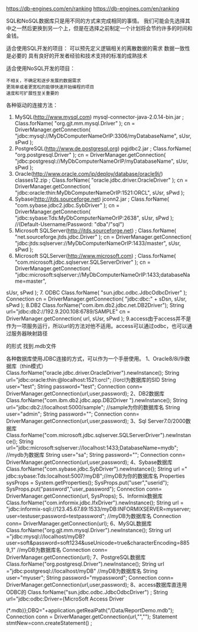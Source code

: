 
https://db-engines.com/en/ranking
https://db-engines.com/en/ranking

SQL和NoSQL数据库只是用不同的方式来完成相同的事情。
我们可能会先选择其中之一然后更换到另一个上，但是在选择之前制定一个计划将会节约许多的时间和金钱。

适合使用SQL开发的项目：
    可以预先定义逻辑相关的离散数据的需求
    数据一致性是必要的
    具有良好的开发者经验和技术支持的标准的成熟技术

适合使用NoSQL开发的项目：

    不相关，不确定和逐步发展的数据需求
    更简单或者更宽松的能够快速开始编程的项目
    速度和可扩展性至关重要的
    
 		 
			 
各种驱动的连接方法：
1. MySQL(http://www.mysql.com) mysql-connector-java-2.0.14-bin.jar ;
  Class.forName( "org.gjt.mm.mysql.Driver" );
  cn = DriverManager.getConnection( "jdbc:mysql://MyDbComputerNameOrIP:3306/myDatabaseName", sUsr, sPwd ); 
2. PostgreSQL(http://www.de.postgresql.org) pgjdbc2.jar ;
  Class.forName( "org.postgresql.Driver" ); 
  cn = DriverManager.getConnection( "jdbc:postgresql://MyDbComputerNameOrIP/myDatabaseName", sUsr, sPwd ); 
3. Oracle(http://www.oracle.com/ip/deploy/database/oracle9i/) classes12.zip ;
  Class.forName( "oracle.jdbc.driver.OracleDriver" ); 
  cn = DriverManager.getConnection( "jdbc:oracle:thin:MyDbComputerNameOrIP:1521:ORCL", sUsr, sPwd ); 
4. Sybase(http://jtds.sourceforge.net) jconn2.jar ;
  Class.forName( "com.sybase.jdbc2.jdbc.SybDriver" ); 
  cn = DriverManager.getConnection( "jdbc:sybase:Tds:MyDbComputerNameOrIP:2638", sUsr, sPwd ); 
  //(Default-Username/Password: "dba"/"sql") 
5. Microsoft SQLServer(http://jtds.sourceforge.net) ;
  Class.forName( "net.sourceforge.jtds.jdbc.Driver" ); 
  cn = DriverManager.getConnection( "jdbc:jtds:sqlserver://MyDbComputerNameOrIP:1433/master", sUsr, sPwd ); 
6. Microsoft SQLServer(http://www.microsoft.com) ;
  Class.forName( "com.microsoft.jdbc.sqlserver.SQLServerDriver" ); 
  cn = DriverManager.getConnection( "jdbc:microsoft:sqlserver://MyDbComputerNameOrIP:1433;databaseName=master", 

sUsr, sPwd ); 
7. ODBC 
  Class.forName( "sun.jdbc.odbc.JdbcOdbcDriver" ); 
  Connection cn = DriverManager.getConnection( "jdbc:dbc:" + sDsn, sUsr, sPwd ); 
8.DB2 Class.forName("com.ibm.db2.jdbc.net.DB2Driver"); 
  String url="jdbc:db2://192.9.200.108:6789/SAMPLE" 
  cn = DriverManager.getConnection( url, sUsr, sPwd ); 
9.access由于access并不是作为一项服务运行，所以url的方法对他不适用。access可以通过odbc，也可以通过服务器映射路径

的形式 找到.mdb文件


各种数据库使用JDBC连接的方式，可以作为一个手册使用。 
1、Oracle8/8i/9i数据库（thin模式） 
Class.forName("oracle.jdbc.driver.OracleDriver").newInstance(); 
String url="jdbc:oracle:thin:@localhost:1521:orcl"; //orcl为数据库的SID 
String user="test"; 
String password="test"; 
Connection conn= DriverManager.getConnection(url,user,password);
2、DB2数据库 
Class.forName("com.ibm.db2.jdbc.app.DB2Driver ").newInstance(); 
String url="jdbc:db2://localhost:5000/sample"; //sample为你的数据库名 
String user="admin"; 
String password=""; 
Connection conn= DriverManager.getConnection(url,user,password);
3、Sql Server7.0/2000数据库 
Class.forName("com.microsoft.jdbc.sqlserver.SQLServerDriver").newInstance(); 
String url="jdbc:microsoft:sqlserver://localhost:1433;DatabaseName=mydb"; 
//mydb为数据库 
String user="sa"; 
String password=""; 
Connection conn= DriverManager.getConnection(url,user,password);
4、Sybase数据库 
Class.forName("com.sybase.jdbc.SybDriver").newInstance(); 
String url =" jdbc:sybase:Tds:localhost:5007/myDB";//myDB为你的数据库名 
Properties sysProps = System.getProperties(); 
SysProps.put("user","userid"); 
SysProps.put("password","user_password"); 
Connection conn= DriverManager.getConnection(url, SysProps);
5、Informix数据库 
Class.forName("com.informix.jdbc.IfxDriver").newInstance(); 
String url = "jdbc:informix-sqli://123.45.67.89:1533/myDB:INFORMIXSERVER=myserver; 
user=testuser;password=testpassword"; //myDB为数据库名 
Connection conn= DriverManager.getConnection(url);
6、MySQL数据库 
Class.forName("org.gjt.mm.mysql.Driver").newInstance(); 
String url ="jdbc:mysql://localhost/myDB?user=soft&password=soft1234&useUnicode=true&characterEncoding=8859_1" 
//myDB为数据库名 
Connection conn= DriverManager.getConnection(url);
7、PostgreSQL数据库 
Class.forName("org.postgresql.Driver").newInstance(); 
String url ="jdbc:postgresql://localhost/myDB" //myDB为数据库名 
String user="myuser"; 
String password="mypassword"; 
Connection conn= DriverManager.getConnection(url,user,password);
8、access数据库直连用ODBC的
Class.forName("sun.jdbc.odbc.JdbcOdbcDriver") ;
String url="jdbc:odbc:Driver={MicroSoft Access Driver 

(*.mdb)};DBQ="+application.getRealPath("/Data/ReportDemo.mdb");
Connection conn = DriverManager.getConnection(url,"","");
Statement stmtNew=conn.createStatement() ;
 